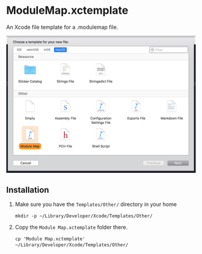 # ModuleMap.xctemplate
An Xcode file template for a .modulemap file.

![Xcode's New File dialog](.README/new_file_dialog.png)

## Installation

1. Make sure you have the `Templates/Other/` directory in your home
    ```
    mkdir -p ~/Library/Developer/Xcode/Templates/Other/
    ```
2. Copy the `Module Map.xctemplate` folder there.
    ```
    cp 'Module Map.xctemplate' ~/Library/Developer/Xcode/Templates/Other/
    ```
